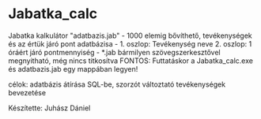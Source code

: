 # Jabatka_calc
Jabatka kalkulátor
"adatbazis.jab" - 1000 elemig bővíthető, tevékenységek és az értük járó pont adatbázisa
                - 1. oszlop: Tevékenység neve
                  2. oszlop: 1 óráért járó pontmennyiség
                - *.jab bármilyen szövegszerkesztővel megnyitható, még nincs titkosítva
FONTOS: Futtatáskor a Jabatka_calc.exe és adatbazis.jab egy mappában legyen!

célok: adatbázis átírása SQL-be, szorzót változtató tevékenységek bevezetése

Készítette: Juhász Dániel

